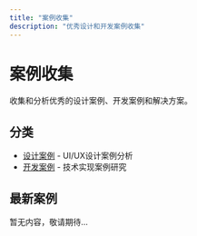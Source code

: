 ```yaml
---
title: "案例收集"
description: "优秀设计和开发案例收集"
---
```


# 案例收集

收集和分析优秀的设计案例、开发案例和解决方案。

## 分类

- [设计案例](design/) - UI/UX设计案例分析
- [开发案例](development/) - 技术实现案例研究

## 最新案例

暂无内容，敬请期待...